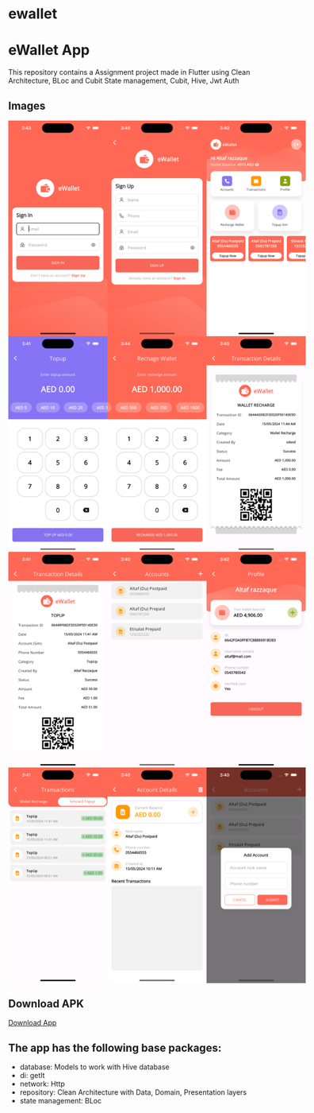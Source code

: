 # ewallet

# eWallet App
This repository contains a Assignment project made in Flutter using Clean Architecture, BLoc and Cubit State management, Cubit, Hive, Jwt Auth

## Images
<div style="display: flex; justify-content: space-between;">
    <img src="https://github.com/altafc22/eWallet/blob/main/screenshots/1.png" alt="Sign In" width="200">
    <img src="https://github.com/altafc22/eWallet/blob/main/screenshots/2.png" alt="Sign Up" width="200">
    <img src="https://github.com/altafc22/eWallet/blob/main/screenshots/3.png" alt="Dashboard" width="200">
</div>
<div style="display: flex; justify-content: space-between;">
    <img src="https://github.com/altafc22/eWallet/blob/main/screenshots/4.png" alt="TopUp Screen" width="200">
    <img src="https://github.com/altafc22/eWallet/blob/main/screenshots/5.png" alt="Recharge Wallet" width="200">
    <img src="https://github.com/altafc22/eWallet/blob/main/screenshots/6.png" alt="Transaction receipt" width="200">
</div>
<div style="display: flex; justify-content: space-between;">
    <img src="https://github.com/altafc22/eWallet/blob/main/screenshots/7.png" alt="Wallet Receipt" width="200">
    <img src="https://github.com/altafc22/eWallet/blob/main/screenshots/8.png" alt="Accoount (Mobile Sim)" width="200">
    <img src="https://github.com/altafc22/eWallet/blob/main/screenshots/9.png" alt="Profile" width="200">
</div>
<div style="display: flex; justify-content: space-between;">
    <img src="https://github.com/altafc22/eWallet/blob/main/screenshots/10.png" alt="Transactions" width="200">
    <img src="https://github.com/altafc22/eWallet/blob/main/screenshots/11.png" alt="Account Details (Sim account)" width="200">
    <img src="https://github.com/altafc22/eWallet/blob/main/screenshots/12.png" alt="Sign Out" width="200">
</div>

## Download APK
<div style="display: flex; justify-content: space-between;">
    <a href="https://github.com/altafc22/eWallet/blob/main/apk/app-debug.apk">Download App</a>
</div>


## The app has the following base packages:
- database: Models to work with Hive database
- di: getIt
- network: Http
- repository: Clean Architecture with Data, Domain, Presentation layers
- state management: BLoc 
